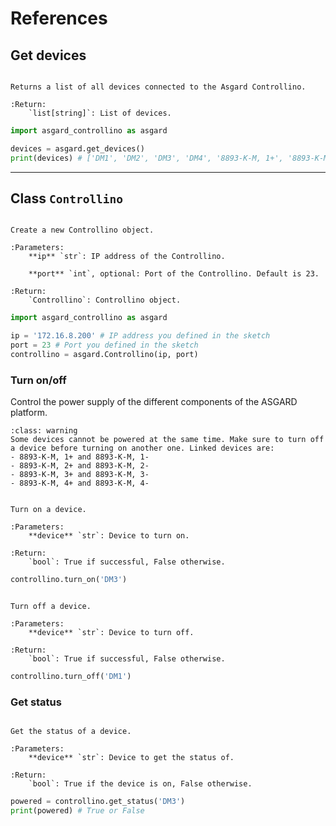 # References

## Get devices

```{function} get_devices()

Returns a list of all devices connected to the Asgard Controllino.

:Return:
    `list[string]`: List of devices.
```

```python
import asgard_controllino as asgard

devices = asgard.get_devices()
print(devices) # ['DM1', 'DM2', 'DM3', 'DM4', '8893-K-M, 1+', '8893-K-M, 1-', ...]
```

---

## Class `Controllino`

```{function} Controllino(ip, port=23)

Create a new Controllino object.

:Parameters:
    **ip** `str`: IP address of the Controllino.
    
    **port** `int`, optional: Port of the Controllino. Default is 23.

:Return:
    `Controllino`: Controllino object.
```

```python
import asgard_controllino as asgard

ip = '172.16.8.200' # IP address you defined in the sketch
port = 23 # Port you defined in the sketch
controllino = asgard.Controllino(ip, port)
```

### Turn on/off

Control the power supply of the different components of the ASGARD platform.

```{admonition} Linked devices
:class: warning
Some devices cannot be powered at the same time. Make sure to turn off a device before turning on another one. Linked devices are:
- 8893-K-M, 1+ and 8893-K-M, 1-
- 8893-K-M, 2+ and 8893-K-M, 2-
- 8893-K-M, 3+ and 8893-K-M, 3-
- 8893-K-M, 4+ and 8893-K-M, 4-
```

```{function} .turn_on(device)

Turn on a device.

:Parameters:
    **device** `str`: Device to turn on.

:Return:
    `bool`: True if successful, False otherwise.
```

```python
controllino.turn_on('DM3')
```

```{function} .turn_off(device)

Turn off a device.  

:Parameters:
    **device** `str`: Device to turn off.

:Return:
    `bool`: True if successful, False otherwise.
```

```python
controllino.turn_off('DM1')
```

### Get status

```{function} get_status(device)

Get the status of a device.

:Parameters:
    **device** `str`: Device to get the status of.

:Return:
    `bool`: True if the device is on, False otherwise.
```

```python
powered = controllino.get_status('DM3')
print(powered) # True or False
```
